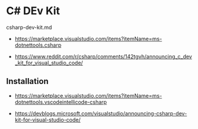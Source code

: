 # C# DEv Kit

csharp-dev-kit.md

*   https://marketplace.visualstudio.com/items?itemName=ms-dotnettools.csharp

*   https://www.reddit.com/r/csharp/comments/142tgvh/announcing_c_dev_kit_for_visual_studio_code/

## Installation

*   https://marketplace.visualstudio.com/items?itemName=ms-dotnettools.vscodeintellicode-csharp

*   https://devblogs.microsoft.com/visualstudio/announcing-csharp-dev-kit-for-visual-studio-code/


